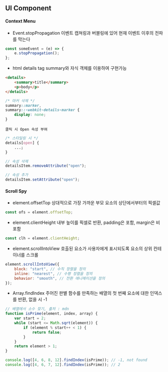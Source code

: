 ## UI Component

#### Context Menu

-   Event.stopPropagation
    이벤트 캡쳐링과 버블링에 있어 현재 이벤트 이후의 전파를 막는다

```js
const someEvent = (e) => {
    e.stopPropagation();
};
```

-   html details tag
    summary와 자식 객체를 이용하여 구현가능

```html
<details>
    <summary>title</summary>
    <p>body</p>
</details>
```

```css
/* 마커 삭제 */
summary::marker,
summary::-webkit-details-marker {
    display: none;
}
```

    클릭 시 Open 속성 부여

```css
/* 스타일링 시 */
details[open] {
    ...;
}
```

```js
// 속성 삭제
detailsItem.removeAttribute("open");

// 속성 추가
detailsItem.setAttribute("open");
```

#### Scroll Spy

-   element.offsetTop
    상대적으로 가장 가까운 부모 요소의 상단에서부터의 픽셀값

```js
const ofs = element.offsetTop;
```

-   element.clientHeight
    내부 높이를 픽셀로 반환, padding은 포함, margin은 비포함

```js
const clh = element.clientHeight;
```

-   element.scrollIntoView
    호출된 요소가 사용자에게 표시되도록 요소의 상위 컨테이너를 스크롤

```js
element.scrollIntoView({
    block: "start", // 수직 정렬을 정의
    inline: "nearest", // 수평 정렬을 정의
    behavior: "smooth", // 전환 애니메이션을 정의
});
```

-   Array.findIndex
    주어진 판별 함수를 만족하는 배열의 첫 번째 요소에 대한 인덱스를 반환, 없을 시 -1

```js
// 배열에서 소수 찾기, 출처 : mdn
function isPrime(element, index, array) {
    var start = 2;
    while (start <= Math.sqrt(element)) {
        if (element % start++ < 1) {
            return false;
        }
    }
    return element > 1;
}

console.log([4, 6, 8, 12].findIndex(isPrime)); // -1, not found
console.log([4, 6, 7, 12].findIndex(isPrime)); // 2
```
